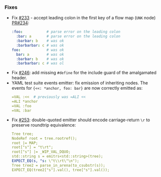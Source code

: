 ### Fixes

- Fix [#233](https://github.com/biojppm/rapidyaml/issues/233) - accept leading colon in the first key of a flow map (`UNK` node) [PR#234](https://github.com/biojppm/rapidyaml/pull/234):
  ```yaml
  :foo:           # parse error on the leading colon
    :bar: a       # parse error on the leading colon
    :barbar: b    # was ok
    :barbarbar: c # was ok
  foo:            # was ok
    bar: a        # was ok
    :barbar: b    # was ok
    :barbarbar: c # was ol
  ```
- Fix [#246](https://github.com/biojppm/rapidyaml/issues/246): add missing `#define` for the include guard of the amalgamated header.
- YAML test suite events emitter: fix emission of inheriting nodes. The events for `{<<: *anchor, foo: bar}` are now correctly emitted as:
  ```yaml
  =VAL :<<  # previously was =ALI <<
  =ALI *anchor
  =VAL :foo
  =VAL :bar
  ```
- Fix [#253](https://github.com/biojppm/rapidyaml/issues/253): double-quoted emitter should encode carriage-return `\r` to preserve roundtrip equivalence:
  ```yaml
  Tree tree;
  NodeRef root = tree.rootref();
  root |= MAP;
  root["s"] = "t\rt";
  root["s"] |= _WIP_VAL_DQUO;
  std::string s = emitrs<std::string>(tree);
  EXPECT_EQ(s, "s: \"t\\rt\"\n");
  Tree tree2 = parse_in_arena(to_csubstr(s));
  EXPECT_EQ(tree2["s"].val(), tree["s"].val());
  ```
